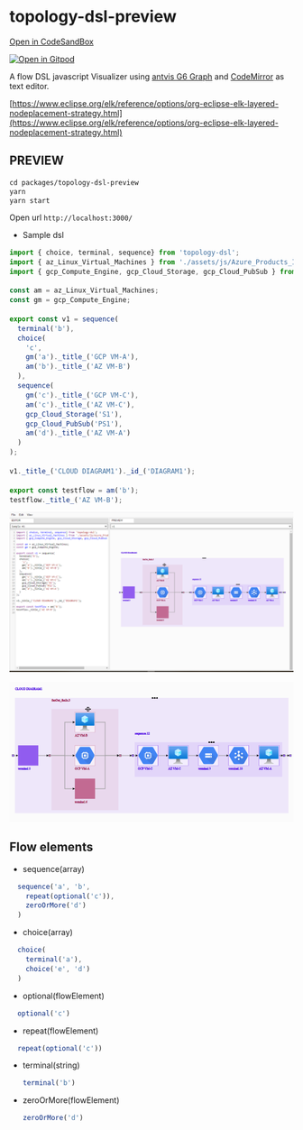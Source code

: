 # topology-dsl-preview
[Open in CodeSandBox](https://codesandbox.io/s/github/imaguiraga/lerna-preview-kyrcoh/tree/master/packages/topology-dsl-preview)

[![Open in Gitpod](https://gitpod.io/button/open-in-gitpod.svg)](https://gitpod.io/#https://github.com/imaguiraga/lerna-preview-kyrcoh/tree/master/packages/topology-dsl-preview)

A flow DSL javascript Visualizer using [antvis G6 Graph](https://g6.antv.vision/en)
and [CodeMirror](https://codemirror.net/) as text editor.

[https://www.eclipse.org/elk/reference/options/org-eclipse-elk-layered-nodeplacement-strategy.html](https://www.eclipse.org/elk/reference/options/org-eclipse-elk-layered-nodeplacement-strategy.html)
## PREVIEW
```
cd packages/topology-dsl-preview
yarn
yarn start
```
Open url `http://localhost:3000/`

- Sample dsl
```javascript
import { choice, terminal, sequence} from 'topology-dsl';
import { az_Linux_Virtual_Machines } from './assets/js/Azure_Products_Icons/index.js';
import { gcp_Compute_Engine, gcp_Cloud_Storage, gcp_Cloud_PubSub } from 'gcp-dsl';

const am = az_Linux_Virtual_Machines;
const gm = gcp_Compute_Engine;

export const v1 = sequence(
  terminal('b'), 
  choice(
    'c',
    gm('a')._title_('GCP VM-A'),
    am('b')._title_('AZ VM-B')
  ),
  sequence(
    gm('c')._title_('GCP VM-C'),
    am('c')._title_('AZ VM-C'),
    gcp_Cloud_Storage('S1'),
    gcp_Cloud_PubSub('PS1'),
    am('d')._title_('AZ VM-A')
  )
);

v1._title_('CLOUD DIAGRAM1')._id_('DIAGRAM1');

export const testflow = am('b');
testflow._title_('AZ VM-B');
```

![DSL preview](./img/topology-preview-1.png)

![DSL preview](./img/topology-preview-2.png)


## Flow elements ##
- sequence(array)
```javascript
  sequence('a', 'b', 
    repeat(optional('c')), 
    zeroOrMore('d')
  )
```  

- choice(array)
```javascript
  choice(
    terminal('a'),
    choice('e', 'd')
  )
```  

- optional(flowElement)
```javascript
  optional('c')
```  

- repeat(flowElement)
```javascript
  repeat(optional('c'))
```  

- terminal(string)
  ```javascript
  terminal('b')
  ```

- zeroOrMore(flowElement)
  ```javascript
  zeroOrMore('d')
  ```
